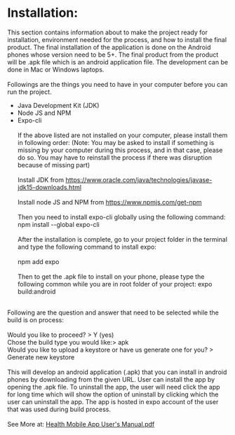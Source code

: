 # Installation:
This section contains information about to make the project ready for installation, environment needed for the process, and how to install the final product. The final installation of the application is done on the Android phones whose version need to be 5+. The final product from the product will be .apk file which is an android application file. The development can be done in Mac or Windows laptops. <br /> <br />
Followings are the things you need to have in your computer before you can run the project. <br />
- Java Development Kit (JDK)
- Node JS and NPM
- Expo-cli <br /><br />
If the above listed are not installed on your computer, please install them in following order: (Note: You may be asked to install if something is missing by your computer during this process, and in that case, please do so. You may have to reinstall the process if there was disruption because of missing part)  <br /><br />
Install JDK from https://www.oracle.com/java/technologies/javase-jdk15-downloads.html  <br /><br />
Install node JS and NPM from https://www.npmjs.com/get-npm  <br /><br />
Then you need to install expo-cli globally using the following command:
npm install --global expo-cli  <br /><br />
After the installation is complete, go to your project folder in the terminal and type the following command to install expo:  <br /><br />
npm add expo  <br /><br />
Then to get the .apk file to install on your phone, please type the following common while you are in root folder of your project: 
expo build:android <br /><br />
   
Following are the question and answer that need to be selected while the build is on process: <br /><br />
Would you like to proceed? > Y (yes) <br />
Chose the build type you would like:> apk <br />
Would you like to upload a keystore or have us generate one for you? > Generate new keystore <br /><br />
This will develop an android application (.apk) that you can install in android phones by downloading from the given URL.
User can install the app by opening the .apk file.
To uninstall the app, the user will need click the app for long time which will show the option of uninstall by clicking which the user can uninstall the app.
The app is hosted in expo account of the user that was used during build process. <br /><br />
See More at: [Health Mobile App User's Manual.pdf](https://github.com/sijanstha55/Health-Mobile-App/files/8187093/Health.Mobile.App.User.s.Manual.pdf)
